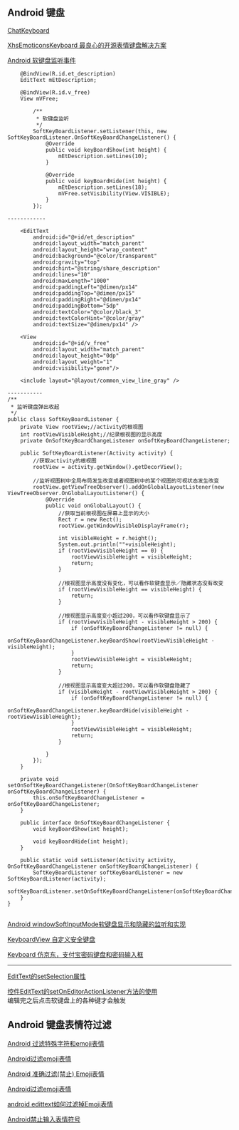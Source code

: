 Android 键盘
---

[ChatKeyboard](https://github.com/CPPAlien/ChatKeyboard)  

[XhsEmoticonsKeyboard 最良心的开源表情键盘解决方案](https://github.com/w446108264/XhsEmoticonsKeyboard)  

[Android 软键盘监听事件](http://blog.csdn.net/breeze666/article/details/27082419)  

~~~~~~
    @BindView(R.id.et_description)
    EditText mEtDescription;

    @BindView(R.id.v_free)
    View mVFree;
    
        /**
         * 软键盘监听
         */
        SoftKeyBoardListener.setListener(this, new SoftKeyBoardListener.OnSoftKeyBoardChangeListener() {
            @Override
            public void keyBoardShow(int height) {
                mEtDescription.setLines(10);
            }

            @Override
            public void keyBoardHide(int height) {
                mEtDescription.setLines(18);
                mVFree.setVisibility(View.VISIBLE);
            }
        });
        
------------

    <EditText
        android:id="@+id/et_description"
        android:layout_width="match_parent"
        android:layout_height="wrap_content"
        android:background="@color/transparent"
        android:gravity="top"
        android:hint="@string/share_description"
        android:lines="10"
        android:maxLength="1000"
        android:paddingLeft="@dimen/px14"
        android:paddingTop="@dimen/px15"
        android:paddingRight="@dimen/px14"
        android:paddingBottom="5dp"
        android:textColor="@color/black_3"
        android:textColorHint="@color/gray"
        android:textSize="@dimen/px14" />

    <View
        android:id="@+id/v_free"
        android:layout_width="match_parent"
        android:layout_height="0dp"
        android:layout_weight="1"
        android:visibility="gone"/>

    <include layout="@layout/common_view_line_gray" />
    
-----------
/**
 * 监听键盘弹出收起
 */
public class SoftKeyBoardListener {
    private View rootView;//activity的根视图
    int rootViewVisibleHeight;//纪录根视图的显示高度
    private OnSoftKeyBoardChangeListener onSoftKeyBoardChangeListener;

    public SoftKeyBoardListener(Activity activity) {
        //获取activity的根视图
        rootView = activity.getWindow().getDecorView();

        //监听视图树中全局布局发生改变或者视图树中的某个视图的可视状态发生改变
        rootView.getViewTreeObserver().addOnGlobalLayoutListener(new ViewTreeObserver.OnGlobalLayoutListener() {
            @Override
            public void onGlobalLayout() {
                //获取当前根视图在屏幕上显示的大小
                Rect r = new Rect();
                rootView.getWindowVisibleDisplayFrame(r);

                int visibleHeight = r.height();
                System.out.println(""+visibleHeight);
                if (rootViewVisibleHeight == 0) {
                    rootViewVisibleHeight = visibleHeight;
                    return;
                }

                //根视图显示高度没有变化，可以看作软键盘显示／隐藏状态没有改变
                if (rootViewVisibleHeight == visibleHeight) {
                    return;
                }

                //根视图显示高度变小超过200，可以看作软键盘显示了
                if (rootViewVisibleHeight - visibleHeight > 200) {
                    if (onSoftKeyBoardChangeListener != null) {
                        onSoftKeyBoardChangeListener.keyBoardShow(rootViewVisibleHeight - visibleHeight);
                    }
                    rootViewVisibleHeight = visibleHeight;
                    return;
                }

                //根视图显示高度变大超过200，可以看作软键盘隐藏了
                if (visibleHeight - rootViewVisibleHeight > 200) {
                    if (onSoftKeyBoardChangeListener != null) {
                        onSoftKeyBoardChangeListener.keyBoardHide(visibleHeight - rootViewVisibleHeight);
                    }
                    rootViewVisibleHeight = visibleHeight;
                    return;
                }

            }
        });
    }

    private void setOnSoftKeyBoardChangeListener(OnSoftKeyBoardChangeListener onSoftKeyBoardChangeListener) {
        this.onSoftKeyBoardChangeListener = onSoftKeyBoardChangeListener;
    }

    public interface OnSoftKeyBoardChangeListener {
        void keyBoardShow(int height);

        void keyBoardHide(int height);
    }

    public static void setListener(Activity activity, OnSoftKeyBoardChangeListener onSoftKeyBoardChangeListener) {
        SoftKeyBoardListener softKeyBoardListener = new SoftKeyBoardListener(activity);
        softKeyBoardListener.setOnSoftKeyBoardChangeListener(onSoftKeyBoardChangeListener);
    }
}


~~~~~~

[Android windowSoftInputMode软键盘显示和隐藏的监听和实现](http://blog.csdn.net/u010852801/article/details/43198313)  

[KeyboardView 自定义安全键盘](https://github.com/GitPhoenix/KeyboardView)  

[Keyboard 仿京东，支付宝密码键盘和密码输入框](https://github.com/GitPhoenix/Keyboard)  




-----------------------------
[EditText的setSelection属性](https://www.aliyun.com/jiaocheng/21703.html)  

[控件EditText的setOnEditorActionListener方法的使用](https://blog.csdn.net/u010041075/article/details/65445043)  
编辑完之后点击软键盘上的各种键才会触发  

Android 键盘表情符过滤
---

[Android 过滤特殊字符和emoji表情](https://blog.csdn.net/luckrr/article/details/53784066)  

[Android过滤emoji表情](https://blog.csdn.net/b1480521874/article/details/53887029)  

[Android 准确过滤(禁止) Emoji表情](https://www.jianshu.com/p/1c04c3617469)  

[Android过滤emoji表情](https://blog.csdn.net/b1480521874/article/details/53887029)  

[android edittext如何过滤掉Emoji表情](https://ask.csdn.net/questions/340898)  

[Android禁止输入表情符号](https://blog.csdn.net/XiNanHeiShao/article/details/73252891)  















